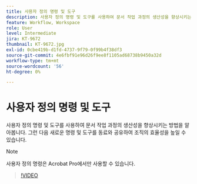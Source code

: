 ```yaml
---
title: 사용자 정의 명령 및 도구
description: 사용자 정의 명령 및 도구를 사용하여 문서 작업 과정의 생산성을 향상시키는 방법을 알아봅니다.
feature: Workflow, Workspace
role: User
level: Intermediate
jira: KT-9672
thumbnail: KT-9672.jpg
exl-id: 0cbe419b-d1fd-4737-9f79-0f99b4f38df3
source-git-commit: 4e6fbf91e96d26f9ee8f1105ad68738b9450a32d
workflow-type: tm+mt
source-wordcount: '56'
ht-degree: 0%

---
```


# 사용자 정의 명령 및 도구

사용자 정의 명령 및 도구를 사용하여 문서 작업 과정의 생산성을 향상시키는 방법을 알아봅니다. 그런 다음 새로운 명령 및 도구를 동료와 공유하여 조직의 효율성을 높일 수 있습니다.

>[!NOTE]
>
>사용자 정의 명령은 Acrobat Pro에서만 사용할 수 있습니다.

>[!VIDEO](https://video.tv.adobe.com/v/340545?quality=12&learn=on&hidetitle=true)
